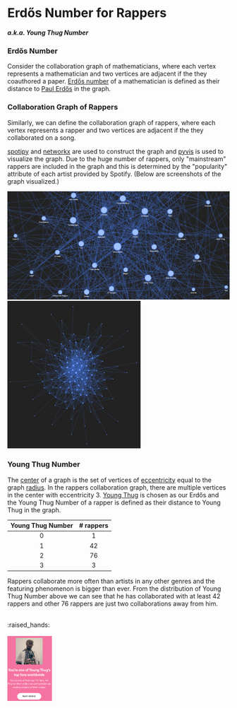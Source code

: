 # Erdős Number for Rappers
**_a.k.a. Young Thug Number_**

### Erdős Number
Consider the collaboration graph of mathematicians, 
where each vertex represents a mathematician and 
two vertices are adjacent if the they coauthored a paper.
[Erdős number](https://en.wikipedia.org/wiki/Erd%C5%91s_number) 
of a mathematician is defined as their distance to 
[Paul Erdős](https://en.wikipedia.org/wiki/Paul_Erd%C5%91s) in the graph.

### Collaboration Graph of Rappers
Similarly, we can define the collaboration graph of rappers,
where each vertex represents a rapper and 
two vertices are adjacent if the they collaborated on a song.

[spotipy](https://github.com/plamere/spotipy) and 
[networkx](https://github.com/networkx/networkx) 
are used to construct the graph and 
[pyvis](https://github.com/WestHealth/pyvis) 
is used to visualize the graph.
Due to the huge number of rappers, 
only "mainstream" rappers are included in the graph and 
this is determined by the "popularity" attribute of each artist provided by Spotify.
(Below are screenshots of the graph visualized.)

<img src="/images/screenshot2.png">
<img src="/images/screenshot1.png" height="60%" width="60%">


### Young Thug Number
The [center](https://mathworld.wolfram.com/GraphCenter.html)
of a graph is the set of vertices of
[eccentricity](https://mathworld.wolfram.com/GraphEccentricity.html)
equal to the graph [radius](https://mathworld.wolfram.com/GraphRadius.html).
In the rappers collaboration graph, there are 
multiple vertices in the center with eccentricity 3. 
[Young Thug](https://en.wikipedia.org/wiki/Young_Thug) 
is chosen as our Erdős and the Young Thug Number of a rapper 
is defined as their distance to Young Thug in the graph.

| Young Thug Number  | # rappers     |
| :---: | :---: |
| 0 | 1     |
| 1 | 42    |
| 2 | 76    |
| 3 | 3     |

Rappers collaborate more often than artists in any other genres
and the featuring phenomenon is bigger than ever. 
From the distribution of Young Thug Number above we can see that 
he has collaborated with at least 42 rappers and other 76 rappers 
are just two collaborations away from him.

<br>
:raised_hands:
<br>
<br>

<img src="/images/young_thug.png" height="20%" width="20%">


